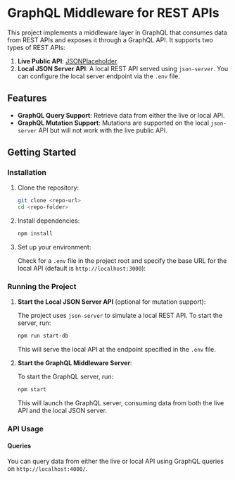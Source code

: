 # GraphQL Middleware for REST APIs

This project implements a middleware layer in GraphQL that consumes data from REST APIs and exposes it through a GraphQL API. It supports two types of REST APIs:

1. **Live Public API**: [JSONPlaceholder](https://jsonplaceholder.typicode.com/)
2. **Local JSON Server API**: A local REST API served using `json-server`. You can configure the local server endpoint via the `.env` file.

## Features

- **GraphQL Query Support**: Retrieve data from either the live or local API.
- **GraphQL Mutation Support**: Mutations are supported on the local `json-server` API but will not work with the live public API.

## Getting Started

### Installation

1. Clone the repository:

   ```bash
   git clone <repo-url>
   cd <repo-folder>
   ```

2. Install dependencies:

   ```bash
   npm install
   ```

3. Set up your environment:

   Check for a `.env` file in the project root and specify the base URL for the local API (default is `http://localhost:3000`):

### Running the Project

1. **Start the Local JSON Server API** (optional for mutation support):

   The project uses `json-server` to simulate a local REST API. To start the server, run:

   ```bash
   npm run start-db
   ```

   This will serve the local API at the endpoint specified in the `.env` file.

2. **Start the GraphQL Middleware Server**:

   To start the GraphQL server, run:

   ```bash
   npm start
   ```

   This will launch the GraphQL server, consuming data from both the live API and the local JSON server.

### API Usage

#### Queries

You can query data from either the live or local API using GraphQL queries on `http://localhost:4000/`.
